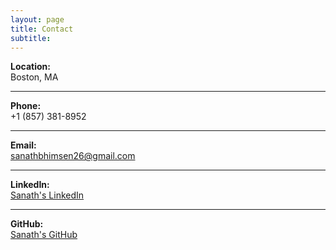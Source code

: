 ```yaml
---
layout: page
title: Contact
subtitle: 
---
```


**Location:**  
Boston, MA

---

**Phone:**  
+1 (857) 381-8952

---

**Email:**  
[sanathbhimsen26@gmail.com](mailto:sanathbhimsen26@gmail.com)

---

**LinkedIn:**  
[Sanath's LinkedIn](https://www.linkedin.com/in/sanathbhimsen)

---

**GitHub:**  
[Sanath's GitHub](https://github.com/sanath9712)


